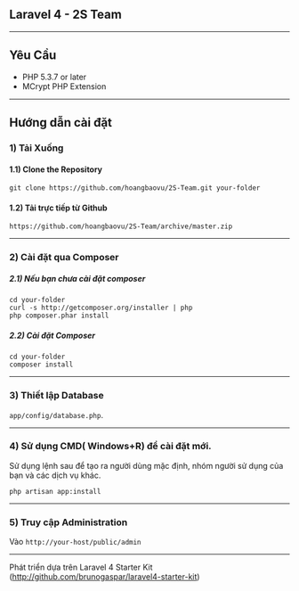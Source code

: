 ## Laravel 4 - 2S Team

-----

## Yêu Cầu

- PHP 5.3.7 or later
- MCrypt PHP Extension

-----

## Hướng dẫn cài đặt

### 1) Tải Xuống
#### 1.1) Clone the Repository

	git clone https://github.com/hoangbaovu/2S-Team.git your-folder

#### 1.2) Tải trực tiếp từ Github

	https://github.com/hoangbaovu/2S-Team/archive/master.zip

-----

### 2) Cài đặt qua Composer
##### 2.1) Nếu bạn chưa cài đặt composer

	cd your-folder
	curl -s http://getcomposer.org/installer | php
	php composer.phar install

##### 2.2) Cài đặt Composer

	cd your-folder
	composer install

-----

### 3) Thiết lập Database

`app/config/database.php`.

-----

### 4) Sử dụng CMD( Windows+R) để cài đặt mới.

Sử dụng lệnh sau để tạo ra người dùng mặc định, nhóm người sử dụng của bạn và các dịch vụ khác.
	
	php artisan app:install

-----

### 5) Truy cập Administration

Vào `http://your-host/public/admin` 

-----

Phát triển dựa trên Laravel 4 Starter Kit (http://github.com/brunogaspar/laravel4-starter-kit)
